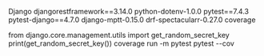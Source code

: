 <!-- packages installed -->
Django
djangorestframework==3.14.0
python-dotenv-1.0.0
pytest==7.4.3
pytest-django==4.7.0
django-mptt-0.15.0
drf-spectacularr-0.27.0
coverage

<!-- cmds -->
from django.core.management.utils import get_random_secret_key
print(get_random_secret_key())
coverage run -m pytest
pytest --cov